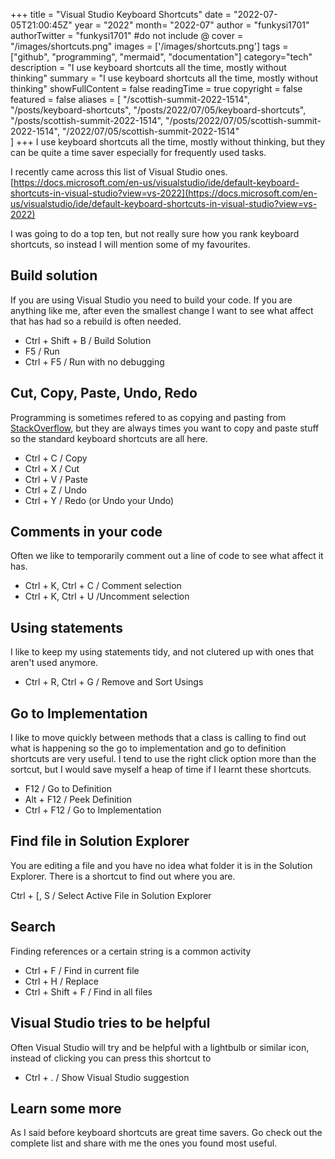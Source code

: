 +++
title = "Visual Studio Keyboard Shortcuts"
date = "2022-07-05T21:00:45Z"
year = "2022"
month= "2022-07"
author = "funkysi1701"
authorTwitter = "funkysi1701" #do not include @
cover = "/images/shortcuts.png"
images = ['/images/shortcuts.png']
tags = ["github", "programming", "mermaid", "documentation"]
category="tech"
description =  "I use keyboard shortcuts all the time, mostly without thinking"
summary = "I use keyboard shortcuts all the time, mostly without thinking"
showFullContent = false
readingTime = true
copyright = false
featured = false
aliases = [
    "/scottish-summit-2022-1514",
    "/posts/keyboard-shortcuts",
    "/posts/2022/07/05/keyboard-shortcuts",
    "/posts/scottish-summit-2022-1514",
    "/posts/2022/07/05/scottish-summit-2022-1514",
    "/2022/07/05/scottish-summit-2022-1514"    
]
+++
I use keyboard shortcuts all the time, mostly without thinking, but they can be quite a time saver especially for frequently used tasks.

I recently came across this list of Visual Studio ones. [https://docs.microsoft.com/en-us/visualstudio/ide/default-keyboard-shortcuts-in-visual-studio?view=vs-2022](https://docs.microsoft.com/en-us/visualstudio/ide/default-keyboard-shortcuts-in-visual-studio?view=vs-2022)

I was going to do a top ten, but not really sure how you rank keyboard shortcuts, so instead I will mention some of my favourites.

## Build solution

If you are using Visual Studio you need to build your code. If you are anything like me, after even the smallest change I want to see what affect that has had so a rebuild is often needed.

- Ctrl + Shift + B / Build Solution
- F5 / Run
- Ctrl + F5 / Run with no debugging

## Cut, Copy, Paste, Undo, Redo

Programming is sometimes refered to as copying and pasting from [StackOverflow](https://stackoverflow.com/), but they are always times you want to copy and paste stuff so the standard keyboard shortcuts are all here.

- Ctrl + C / Copy
- Ctrl + X / Cut
- Ctrl + V / Paste
- Ctrl + Z / Undo
- Ctrl + Y / Redo (or Undo your Undo)

## Comments in your code

Often we like to temporarily comment out a line of code to see what affect it has. 

- Ctrl + K, Ctrl + C / Comment selection
- Ctrl + K, Ctrl + U /Uncomment selection

## Using statements

I like to keep my using statements tidy, and not clutered up with ones that aren't used anymore.

- Ctrl + R, Ctrl + G / Remove and Sort Usings

## Go to Implementation

I like to move quickly between methods that a class is calling to find out what is happening so the go to implementation and go to definition shortcuts are very useful. I tend to use the right click option more than the sortcut, but I would save myself a heap of time if I learnt these shortcuts.

- F12 / Go to Definition
- Alt + F12 / Peek Definition
- Ctrl + F12 / Go to Implementation

## Find file in Solution Explorer

You are editing a file and you have no idea what folder it is in the Solution Explorer. There is a shortcut to find out where you are.

Ctrl + [, S / Select Active File in Solution Explorer

## Search

Finding references or a certain string is a common activity

- Ctrl + F / Find in current file
- Ctrl + H / Replace
- Ctrl + Shift + F / Find in all files

## Visual Studio tries to be helpful

Often Visual Studio will try and be helpful with a lightbulb or similar icon, instead of clicking you can press this shortcut to 

- Ctrl + . / Show Visual Studio suggestion

## Learn some more

As I said before keyboard shortcuts are great time savers. Go check out the complete list and share with me the ones you found most useful.